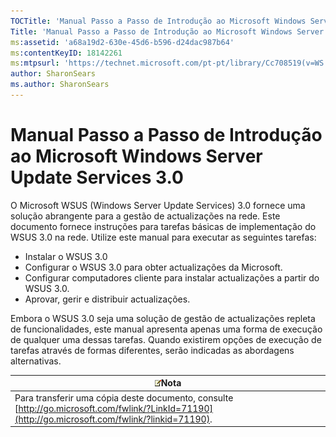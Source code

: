 ```yaml
---
TOCTitle: 'Manual Passo a Passo de Introdução ao Microsoft Windows Server Update Services 3.0'
Title: 'Manual Passo a Passo de Introdução ao Microsoft Windows Server Update Services 3.0'
ms:assetid: 'a68a19d2-630e-45d6-b596-d24dac987b64'
ms:contentKeyID: 18142261
ms:mtpsurl: 'https://technet.microsoft.com/pt-pt/library/Cc708519(v=WS.10)'
author: SharonSears
ms.author: SharonSears
---
```


Manual Passo a Passo de Introdução ao Microsoft Windows Server Update Services 3.0
==================================================================================

O Microsoft WSUS (Windows Server Update Services) 3.0 fornece uma solução abrangente para a gestão de actualizações na rede. Este documento fornece instruções para tarefas básicas de implementação do WSUS 3.0 na rede. Utilize este manual para executar as seguintes tarefas:

-   Instalar o WSUS 3.0
-   Configurar o WSUS 3.0 para obter actualizações da Microsoft.
-   Configurar computadores cliente para instalar actualizações a partir do WSUS 3.0.
-   Aprovar, gerir e distribuir actualizações.

Embora o WSUS 3.0 seja uma solução de gestão de actualizações repleta de funcionalidades, este manual apresenta apenas uma forma de execução de qualquer uma dessas tarefas. Quando existirem opções de execução de tarefas através de formas diferentes, serão indicadas as abordagens alternativas.

| ![](/security-updates/images/Cc708519.note(WS.10).gif)Nota                                                                             |
|---------------------------------------------------------------------------------------------------------------------------------------------------|
| Para transferir uma cópia deste documento, consulte [http://go.microsoft.com/fwlink/?LinkId=71190](http://go.microsoft.com/fwlink/?linkid=71190). |
